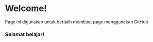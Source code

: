 # Welcome!

Page ini digunakan untuk berlatih membuat page menggunakan GitHub

### Selamat belajar!
